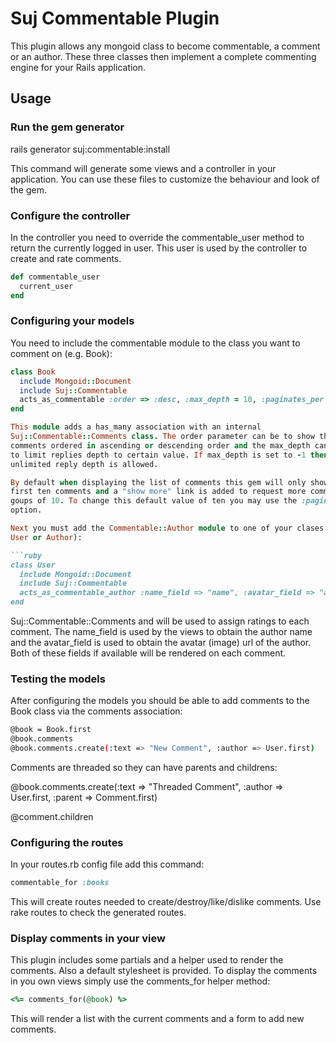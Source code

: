 # Suj Commentable Plugin

This plugin allows any mongoid class to become commentable, a comment or an
author. These three classes then implement a complete commenting engine for
your Rails application.

## Usage

### Run the gem generator

rails generator suj:commentable:install

This command will generate some views and a controller in your application. You
can use these files to customize the behaviour and look of the gem.

### Configure the controller

In the controller you need to override the commentable_user method to return
the currently logged in user. This user is used by the controller to create and
rate comments.


```ruby
def commentable_user
  current_user
end
```

### Configuring your models

You need to include the commentable module to the class you want to comment on
(e.g. Book):

```ruby
class Book
  include Mongoid::Document
  include Suj::Commentable
  acts_as_commentable :order => :desc, :max_depth = 10, :paginates_per = 10
end

This module adds a has_many association with an internal
Suj::Commentable::Comments class. The order parameter can be to show the
comments ordered in ascending or descending order and the max_depth can be used
to limit replies depth to certain value. If max_depth is set to -1 then
unlimited reply depth is allowed.

By default when displaying the list of comments this gem will only show the
first ten comments and a "show more" link is added to request more comments in
goups of 10. To change this default value of ten you may use the :paginates_per
option.

Next you must add the Commentable::Author module to one of your clases (e.g.
User or Author):

```ruby
class User
  include Mongoid::Document
  include Suj::Commentable
  acts_as_commentable_author :name_field => "name", :avatar_field => "avatar"
end
```

Suj::Commentable::Comments and will be used to assign ratings to each comment.
The name_field is used by the views to obtain the author name and the
avatar_field is used to obtain the avatar (image) url of the author. Both of
these fields if available will be rendered on each comment.

### Testing the models

After configuring the models you should be able to add comments to the Book
class via the comments association:

```bash
@book = Book.first
@book.comments
@book.comments.create(:text => "New Comment", :author => User.first)
```

Comments are threaded so they can have parents and childrens:

@book.comments.create(:text => "Threaded Comment", :author => User.first,
:parent => Comment.first)

@comment.children

### Configuring the routes

In your routes.rb config file add this command:

```ruby
commentable_for :books
```

This will create routes needed to create/destroy/like/dislike comments. Use
rake routes to check the generated routes.

### Display comments in your view

This plugin includes some partials and a helper used to render the comments.
Also a default stylesheet is provided. To display the comments in you own views
simply use the comments_for helper method:

```ruby
<%= comments_for(@book) %>
```

This will render a list with the current comments and a form to add new
comments.

